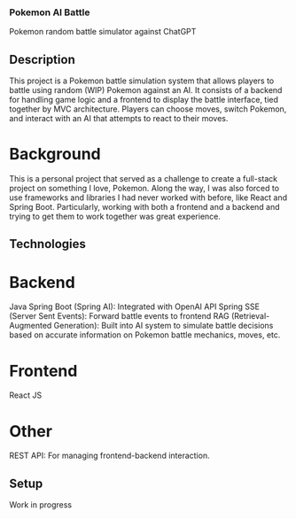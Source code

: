 ### Pokemon AI Battle
Pokemon random battle simulator against ChatGPT

## Description

This project is a Pokemon battle simulation system that allows players to battle using random (WIP) Pokemon against an AI. It consists of a backend for handling game logic and a frontend to display the battle interface, tied together by MVC architecture. Players can choose moves, switch Pokemon, and interact with an AI that attempts to react to their moves.

# Background

This is a personal project that served as a challenge to create a full-stack project on something I love, Pokemon. Along the way, I was also forced to use frameworks and libraries I had never worked with before, like React and Spring Boot. Particularly, working with both a frontend and a backend and trying to get them to work together was great experience. 

## Technologies
# Backend
Java
Spring Boot (Spring AI): Integrated with OpenAI API
Spring SSE (Server Sent Events): Forward battle events to frontend
RAG (Retrieval-Augmented Generation): Built into AI system to simulate battle decisions based on accurate information on Pokemon battle mechanics, moves, etc.

# Frontend
React JS

# Other
REST API: For managing frontend-backend interaction.

## Setup
Work in progress

